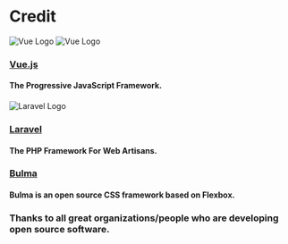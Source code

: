 # Credit

![Vue Logo](/mps-guide/assets/img/vue-logo.png "Vue Logo")
<img :src="$withBase('assets/img/vue-logo.png')" alt="Vue Logo">

### [Vue.js](https://vuejs.org/)

#### The Progressive JavaScript Framework.

####

![Laravel Logo](/mps-guide/assets/img/laravel-logo.png "Laravel Logo")

### [Laravel](https://laravel.com/)

#### The PHP Framework For Web Artisans.

### [Bulma](https://bulma.io/)

#### Bulma is an open source CSS framework based on Flexbox.

### Thanks to all great organizations/people who are developing open source software.
